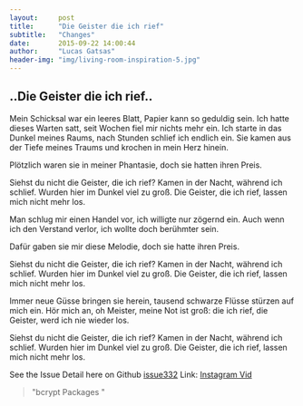 ```yaml
---
layout:     post
title:      "Die Geister die ich rief"
subtitle:   "Changes"
date:       2015-09-22 14:00:44
author:     "Lucas Gatsas"
header-img: "img/living-room-inspiration-5.jpg"
---
```

<h2 class="section-heading"> ..Die Geister die ich rief..</h2>

Mein Schicksal war ein leeres Blatt,
Papier kann so geduldig sein.
Ich hatte dieses Warten satt,
seit Wochen fiel mir nichts mehr ein.
Ich starte in das Dunkel meines Raums,
nach Stunden schlief ich endlich ein.
Sie kamen aus der Tiefe meines Traums
und krochen in mein Herz hinein.

Plötzlich waren sie in meiner Phantasie,
doch sie hatten ihren Preis.

Siehst du nicht die Geister, die ich rief?
Kamen in der Nacht, während ich schlief.
Wurden hier im Dunkel viel zu groß.
Die Geister, die ich rief, lassen mich nicht mehr los.

Man schlug mir einen Handel vor,
ich willigte nur zögernd ein.
Auch wenn ich den Verstand verlor,
ich wollte doch berühmter sein.

Dafür gaben sie mir diese Melodie,
doch sie hatte ihren Preis.

Siehst du nicht die Geister, die ich rief?
Kamen in der Nacht, während ich schlief.
Wurden hier im Dunkel viel zu groß.
Die Geister, die ich rief, lassen mich nicht mehr los.

Immer neue Güsse bringen sie herein,
tausend schwarze Flüsse stürzen auf mich ein.
Hör mich an, oh Meister, meine Not ist groß:
die ich rief, die Geister, werd ich nie wieder los.

Siehst du nicht die Geister, die ich rief?
Kamen in der Nacht, während ich schlief.
Wurden hier im Dunkel viel zu groß.
Die Geister, die ich rief, lassen mich nicht mehr los.



See the Issue Detail here on Github <a href="https://github.com/ncb000gt/node.bcrypt.js/issues/332"> issue332</a> 
Link: <a href="https://instagram.com/p/7KANPazgqD/?taken-by=lucasgatsas"> Instagram Vid</a> 

<blockquote>
"bcrypt Packages "
</blockquote>


